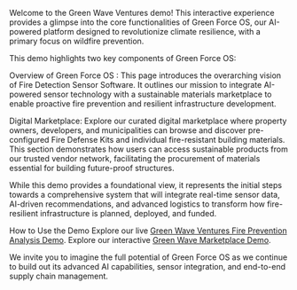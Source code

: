 
Welcome to the Green Wave Ventures demo! This interactive experience provides a glimpse into the core functionalities of Green Force OS, our AI-powered platform designed to revolutionize climate resilience, with a primary focus on wildfire prevention.

This demo highlights two key components of Green Force OS:

Overview of Green Force OS : This page introduces the overarching vision of Fire Detection Sensor Software. It outlines our mission to integrate AI-powered sensor technology with a sustainable materials marketplace to enable proactive fire prevention and resilient infrastructure development.

Digital Marketplace: Explore our curated digital marketplace where property owners, developers, and municipalities can browse and discover pre-configured Fire Defense Kits and individual fire-resistant building materials. This section demonstrates how users can access sustainable products from our trusted vendor network, facilitating the procurement of materials essential for building future-proof structures.

While this demo provides a foundational view, it represents the initial steps towards a comprehensive system that will integrate real-time sensor data, AI-driven recommendations, and advanced logistics to transform how fire-resilient infrastructure is planned, deployed, and funded.

How to Use the Demo
Explore our live [Green Wave Ventures Fire Prevention Analysis Demo](https://badmon5234.github.io/green-wave-demos/fire-analysis.html).
Explore our interactive [Green Wave Marketplace Demo](https://badmon5234.github.io/green-wave-demos/marketplace.html).


We invite you to imagine the full potential of Green Force OS as we continue to build out its advanced AI capabilities, sensor integration, and end-to-end supply chain management.
